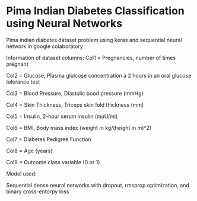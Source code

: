 # Pima Indian Diabetes Classification using Neural Networks

Pima indian diabetes dataset problem using keras and sequential neural network in google colaboratory

Information of dataset columns:
Col1 = Pregnancies, number of times pregnant

Col2 = Glucose, Plasma glulcose concentration a 2 hours in an oral glucose tolerance test

Col3 = Blood Pressure, Diastolic bood pressure (mmHg)

Col4 = Skin Thickness, Triceps skin fold thickness (mm)

Col5 = Insulin, 2-hour serum insulin (muU/ml)

Col6 = BMI, Body mass index (weight in kg/(height in m)^2)

Col7 = Diabetes Pedigree Function

Col8 = Age (years)

Col9 = Outcome class variable (0 or 1)


Model used:

Sequential dense neural networks with dropout, rmsprop optimization, and binary cross-entorpy loss
